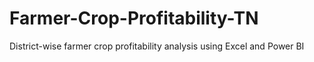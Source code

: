 # Farmer-Crop-Profitability-TN
District-wise farmer crop profitability analysis using Excel and Power BI
